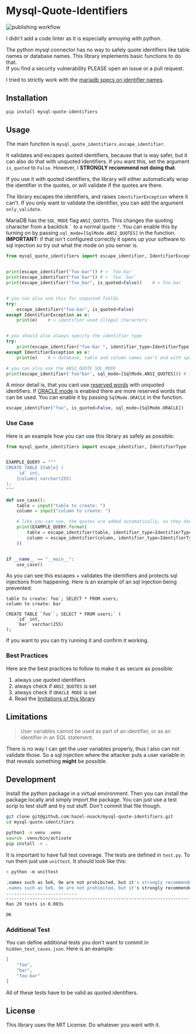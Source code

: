 # Mysql-Quote-Identifiers

![publishing workflow](https://github.com/webcontact/mysql-quote-identifiers/actions/workflows/python-publish.yml/badge.svg)

I didn't add a code linter as it is especially annoying with python.

The python mysql connector has no way to safely quote identifiers like table names or database names. This library implements basic functions to do that.  
If you find a security vulnerability PLEASE open an issue or a pull request.

I tried to strictly work with the [mariadb specs on identifier names](https://mariadb.com/docs/server/reference/sql-structure/sql-language-structure/identifier-names).

## Installation

```sh
pip install mysql-quote-identifiers
```

## Usage

The main function is `mysql_quote_identifiers.escape_identifier`.

It validates and escapes quoted identifiers, because that is way safer, but it can also do that with unquoted identifiers. If you want this, set the argument `is_quoted` to `False`. However, I **STRONGLY recommend not doing that**.

If you use it with quoted identifiers, the library will either automatically wrap the identifier in the quotes, or will validate if the quotes are there.

The library escapes the identifiers, and raises `IdentifierException` where it can't. If you only want to validate the identifier, you can add the argument `only_validate`.

MariaDB has the `SQL_MODE` flag `ANSI_QUOTES`. This changes the quoting character from a backtick `` ` `` to a normal quote `"`. You can enable this by turning on by passing `sql_mode=[SqlMode.ANSI_QUOTES]` in the function. **IMPORTANT:** if that isn't configured correctly it opens up your software to sql injection so try out what the mode on you server is.

```python
from mysql_quote_identifiers import escape_identifier, IdentifierException, IdentifierType,  SqlMode


print(escape_identifier("foo-bar")) # > `foo-bar`
print(escape_identifier("foo`bar")) # > `foo``bar`
print(escape_identifier("foo_bar", is_quoted=False))    # > foo_bar


# you can also use this for unquoted fields
try:
    escape_identifier("foo-bar", is_quoted=False)
except IdentifierException as e:
    print(e)    # > identifier used illegal characters


# you should also always specify the identifier type
try:
    print(escape_identifier("foo-bar ", identifier_type=IdentifierType.DATABASE))
except IdentifierException as e:
    print(e)    # > database, table and column names can't end with space characters

# you can also use the ANSI_QUOTE SQL_MODE
print(escape_identifier('foo"bar', sql_mode=[SqlMode.ANSI_QUOTES])) # > "foo""bar"

```

A minor detail is, that you cant use [reserved words](https://mariadb.com/docs/server/reference/sql-structure/sql-language-structure/reserved-words) with unquoted identifiers. If [ORACLE mode](https://mariadb.com/docs/release-notes/community-server/about/compatibility-and-differences/sql_modeoracle) is enabled there are more reserved words that can be used. You can enable it by passing `SqlMode.ORACLE` in the function.

```python
escape_identifier("foo", is_quoted=False, sql_mode=[SqlMode.ORACLE])
```

### Use Case

Here is an example how you can use this library as safely as possible:

```python
from mysql_quote_identifiers import escape_identifier, IdentifierType


EXAMPLE_QUERY = """
CREATE TABLE {table} (
    `id` int,
    {column} varchar(255)
); 
"""

def use_case():
    table = input("table to create: ")
    column = input("column to create: ")

    # like you can see, the quotes are added automatically, so they don't have to be in the template
    print(EXAMPLE_QUERY.format(
        table = escape_identifier(table, identifier_type=IdentifierType.TABLE),
        column = escape_identifier(column, identifier_type=IdentifierType.COLUMN)
    ))


if __name__ == "__main__":
    use_case()
```

As you can see this escapes + validates the identifiers and protects sql injections from happening. Here is an example of an sql injection being prevented:

```
table to create: foo`; SELECT * FROM users;
column to create: bar

CREATE TABLE `foo``; SELECT * FROM users;` (
    `id` int,
    `bar` varchar(255)
);
```

If you want to you can try running it and confirm it working.

### Best Practices

Here are the best practices to follow to make it as secure as possible:

1. always use quoted identifiers
2. always check if `ANSI_QUOTES` is set
3. always check if `ORACLE MODE` is set
4. Read the [limitations of this library](#limitations)


## Limitations

> User variables cannot be used as part of an identifier, or as an identifier in an SQL statement.

There is no way I can get the user variables properly, thus I also can not validate those. So a sql injection where the attacker puts a user variable in that reveals something **might** be possible.

## Development

Install the python package in a virtual environment. Then you can install the package locally and simply import the package. You can just use a test scrip to test stuff and try out stuff. Don't commit that file though.

```sh
git clone git@github.com:hazel-noack/mysql-quote-identifiers.git
cd mysql-quote-identifiers

python3 -m venv .venv
source .venv/bin/activate
pip install -e .
```

It is important to have full test coverage. The tests are defined in `test.py`. To run them just use `unittest`. It should look like this:

```sh
> python -m unittest

.names such as 5e6, 9e are not prohibited, but it's strongly recommended not to use them, as they could lead to ambiguity in certain contexts, being treated as a number or expression
.names such as 5e6, 9e are not prohibited, but it's strongly recommended not to use them, as they could lead to ambiguity in certain contexts, being treated as a number or expression
...........................
----------------------------------------------------------------------
Ran 29 tests in 0.003s

OK
```

### Additional Test

You can define additional tests you don't want to commit in `hidden_test_cases.json`. Here is an example:

```json
[
    "foo",
    "bar",
    "foo-bar"
]
```

All of these tests have to be valid as quoted identifiers.

## License

This library uses the MIT License. Do whatever you want with it.
